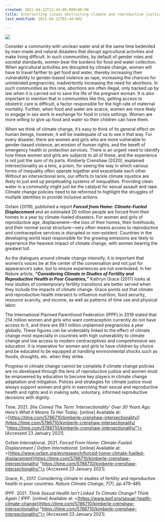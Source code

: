 ```yaml
---
created: 2021-04-12T13:44:08.000+00:00
title: Intersecting issues obstructing climate and reproductive justice (Tobi Ayodele)
last_modified: 2021-04-12T01:44:00Z

---
```

![](/uploads/woman-with-water.jpg)

Consider a community with unclean water and at the same time bedeviled by man-made and natural disasters that disrupt agricultural activities and make living difficult. In such communities, by default of gender roles and societal standards, women bear the burdens for food and water collection. When agricultural activities are disrupted by climate change, women will have to travel farther to get food and water, thereby increasing their vulnerability to gender-based violence as rape, increasing the chances for unintended pregnancies, inadvertently increasing the need for abortions. In such communities as this one, abortions are often illegal, only backed up by law when it is carried out to save the life of the pregnant woman. It is also important to mention that in communities like this, getting access to obstetric care is difficult, a factor responsible for the high rate of maternal mortality. Further, when food and water are scarce, women are more likely to engage in sex work in exchange for food in crisis settings. Women are more willing to give up food and water so their children can have them.

When we think of climate change, it’s easy to think of its general effect on human beings, however, it will be inadequate of us to see it that way. For every disaster, there are women and girls who are more vulnerable to gender-based violence, an erosion of human rights, and the bereft of emergency health or protection services. There is an urgent need to identify how these women and girls are subjects to all of these, and the experience is not just the sum of its parts. Kimberly Crenshaw (2020), explained intersectionality as a lens, a prism, for seeing the way in which various forms of inequality often operate together and exacerbate each other. Without an intersectional lens, our efforts to tackle climate injustice are likely to just end up perpetuating systems of inequalities. Providing clean water in a community might just be the catalyst for sexual assault and rape. Climate change policies need to be reformed to highlight the struggles of multiple identities to provide inclusive actions.

Oxfam (2019), published a report **_Forced from Home: Climate-Fueled Displacement_** and an estimated 20 million people are forced from their homes in a year by climate-fueled disasters. For women and girls of reproductive age, displacement—the loss of their homes, their livelihoods, and their normal social structure—very often means access to reproductive and contraceptive services is disrupted or non-existent. Countries in the developing world least responsible for the growing emissions are likely to experience the heaviest impact of climate change, with women bearing the greatest toll.

As the dialogues around climate change intensify, it is important that women’s voices be at the center of the conversation and not just for appearance’s sake, but to ensure experiences are not overlooked. In her Nature article, **_“Considering Climate in Studies of Fertility and Reproductive Health in Poor Countries,”_** Kathryn Grace (2017) looks at how studies of contemporary fertility transitions are better served when they include the impacts of climate change. Grace points out that climate and reproductive health intersect to influence nutrition, food security, resource scarcity, and income, as well as patterns of time use and physical labor.

The International Planned Parenthood Federation (IPPF) in 2019 stated that 214 million women and girls who want contraception currently do not have access to it, and there are 99.1 million unplanned pregnancies a year globally. These figures can be undeniably linked to the effect of climate change most especially in countries with high vulnerability to climate change and low access to modern contraceptives and comprehensive sex education. It is imperative for women and girls to have children by choice and be educated to be equipped at handling environmental shocks such as floods, droughts, etc. when they strike.

Progress in climate change cannot be complete if climate change policies are no developed through the lens of reproductive justice and women must be empowered by education to become key players in climate change adaptation and mitigation. Polices and strategies for climate justice must always support women and girls in exercising their sexual and reproductive health and rights and in making safe, voluntary, informed reproductive decisions with dignity.

Time. 2021. _She Coined The Term ‘Intersectionality’ Over 30 Years Ago. Here’s What It Means To Her Today_. \[online\] Available at: <[https://time.com/5786710/kimberle-crenshaw-intersectionality/](https://time.com/5786710/kimberle-crenshaw-intersectionality/ "https://time.com/5786710/kimberle-crenshaw-intersectionality/")> \[Accessed 23 January 2021\].

Oxfam International. 2021. _Forced From Home: Climate-Fueled Displacement | Oxfam International_. \[online\] Available at: <[https://www.oxfam.org/en/research/forced-home-climate-fuelled-displacement](https://time.com/5786710/kimberle-crenshaw-intersectionality/ "https://time.com/5786710/kimberle-crenshaw-intersectionality/")> \[Accessed 23 January 2021\].

Grace, K., 2017. Considering climate in studies of fertility and reproductive health in poor countries. _Nature Climate Change_, 7(7), pp.479-485.

IPPF. 2021. _Think Sexual Health Isn’t Linked To Climate Change? Think Again | IPPF_. \[online\] Available at: <[https://www.ippf.org/sexual-health-climate-change](https://time.com/5786710/kimberle-crenshaw-intersectionality/ "https://time.com/5786710/kimberle-crenshaw-intersectionality/")> \[Accessed 23 January 2021\].
